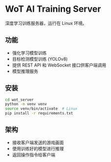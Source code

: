 # WoT AI Training Server

深度学习训练服务器，运行在 Linux 环境。

## 功能

- 强化学习模型训练
- 目标检测模型训练 (YOLOv8)
- 提供 REST API 和 WebSocket 接口供客户端调用
- 模型推理服务

## 安装

```bash
cd wot_server
python -m venv venv
source venv/bin/activate  # Linux
pip install -r requirements.txt
```

## 架构

- 接收客户端发送的游戏画面
- 使用训练好的模型进行推理
- 返回操作指令给客户端

